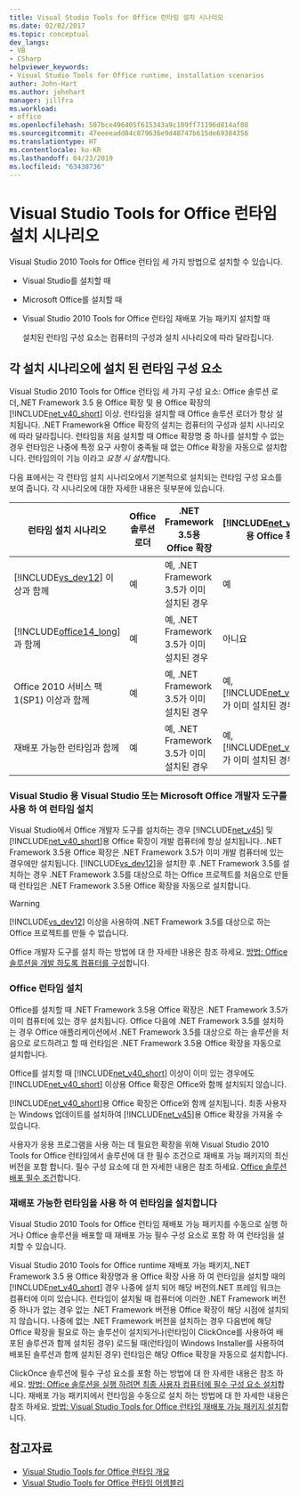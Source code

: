 ```yaml
---
title: Visual Studio Tools for Office 런타임 설치 시나리오
ms.date: 02/02/2017
ms.topic: conceptual
dev_langs:
- VB
- CSharp
helpviewer_keywords:
- Visual Studio Tools for Office runtime, installation scenarios
author: John-Hart
ms.author: johnhart
manager: jillfra
ms.workload:
- office
ms.openlocfilehash: 507bce496405f615343a9c109ff71196d814af08
ms.sourcegitcommit: 47eeeeadd84c879636e9d48747b615de69384356
ms.translationtype: HT
ms.contentlocale: ko-KR
ms.lasthandoff: 04/23/2019
ms.locfileid: "63438736"
---
```

# <a name="visual-studio-tools-for-office-runtime-installation-scenarios"></a>Visual Studio Tools for Office 런타임 설치 시나리오
  Visual Studio 2010 Tools for Office 런타임 세 가지 방법으로 설치할 수 있습니다.

- Visual Studio를 설치할 때

- Microsoft Office를 설치할 때

- Visual Studio 2010 Tools for Office 런타임 재배포 가능 패키지 설치할 때

  설치된 런타임 구성 요소는 컴퓨터의 구성과 설치 시나리오에 따라 달라집니다.

## <a name="runtime-components-that-are-installed-in-each-installation-scenario"></a>각 설치 시나리오에 설치 된 런타임 구성 요소
 Visual Studio 2010 Tools for Office 런타임 세 가지 구성 요소: Office 솔루션 로더,.NET Framework 3.5 용 Office 확장 및 용 Office 확장의 [!INCLUDE[net_v40_short](../sharepoint/includes/net-v40-short-md.md)] 이상. 런타임을 설치할 때 Office 솔루션 로더가 항상 설치됩니다. .NET Framework용 Office 확장의 설치는 컴퓨터의 구성과 설치 시나리오에 따라 달라집니다. 런타임을 처음 설치할 때 Office 확장명 중 하나를 설치할 수 없는 경우 런타임은 나중에 특정 요구 사항이 충족될 때 없는 Office 확장을 자동으로 설치합니다. 런타임의이 기능 이라고 *요청 시 설치*합니다.

 다음 표에서는 각 런타임 설치 시나리오에서 기본적으로 설치되는 런타임 구성 요소를 보여 줍니다. 각 시나리오에 대한 자세한 내용은 뒷부분에 있습니다.

|런타임 설치 시나리오|Office 솔루션 로더|.NET Framework 3.5용 Office 확장|[!INCLUDE[net_v40_short](../sharepoint/includes/net-v40-short-md.md)]용 Office 확장명|[!INCLUDE[net_v45](../vsto/includes/net-v45-md.md)]용 Office 확장명|
|-----------------------------------|----------------------------|--------------------------------------------------| - |---------------------------------------------------------------------------|
|[!INCLUDE[vs_dev12](../vsto/includes/vs-dev12-md.md)] 이상과 함께|예|예, .NET Framework 3.5가 이미 설치된 경우|예|예|
|[!INCLUDE[office14_long](../vsto/includes/office14-long-md.md)]과 함께|예|예, .NET Framework 3.5가 이미 설치된 경우|아니요|아니요|
|Office 2010 서비스 팩 1(SP1) 이상과 함께|예|예, .NET Framework 3.5가 이미 설치된 경우|예, [!INCLUDE[net_v40_short](../sharepoint/includes/net-v40-short-md.md)]가 이미 설치된 경우|아니요|
|재배포 가능한 런타임과 함께|예|예, .NET Framework 3.5가 이미 설치된 경우|예, [!INCLUDE[net_v40_short](../sharepoint/includes/net-v40-short-md.md)]가 이미 설치된 경우|예, [!INCLUDE[net_v45](../vsto/includes/net-v45-md.md)]가 이미 설치된 경우|

### <a name="install-the-runtime-with-visual-studio-or-the-microsoft-office-developer-tools-for-visual-studio"></a>Visual Studio 용 Visual Studio 또는 Microsoft Office 개발자 도구를 사용 하 여 런타임 설치
 Visual Studio에서 Office 개발자 도구를 설치하는 경우 [!INCLUDE[net_v45](../vsto/includes/net-v45-md.md)] 및 [!INCLUDE[net_v40_short](../sharepoint/includes/net-v40-short-md.md)]용 Office 확장이 개발 컴퓨터에 항상 설치됩니다. .NET Framework 3.5용 Office 확장은 .NET Framework 3.5가 이미 개발 컴퓨터에 있는 경우에만 설치됩니다. [!INCLUDE[vs_dev12](../vsto/includes/vs-dev12-md.md)]을 설치한 후 .NET Framework 3.5를 설치하는 경우 .NET Framework 3.5를 대상으로 하는 Office 프로젝트를 처음으로 만들 때 런타임은 .NET Framework 3.5용 Office 확장을 자동으로 설치합니다.

> [!WARNING]
> [!INCLUDE[vs_dev12](../vsto/includes/vs-dev12-md.md)] 이상을 사용하여 .NET Framework 3.5를 대상으로 하는 Office 프로젝트를 만들 수 없습니다.

 Office 개발자 도구를 설치 하는 방법에 대 한 자세한 내용은 참조 하세요. [방법: Office 솔루션을 개발 하도록 컴퓨터를 구성](../vsto/how-to-configure-a-computer-to-develop-office-solutions.md)합니다.

### <a name="install-the-runtime-with-office"></a>Office 런타임 설치
 Office를 설치할 때 .NET Framework 3.5용 Office 확장은 .NET Framework 3.5가 이미 컴퓨터에 있는 경우 설치됩니다. Office 다음에 .NET Framework 3.5를 설치하는 경우 Office 애플리케이션에서 .NET Framework 3.5를 대상으로 하는 솔루션을 처음으로 로드하려고 할 때 런타임은 .NET Framework 3.5용 Office 확장을 자동으로 설치합니다.

 Office를 설치할 때 [!INCLUDE[net_v40_short](../sharepoint/includes/net-v40-short-md.md)] 이상이 이미 있는 경우에도 [!INCLUDE[net_v40_short](../sharepoint/includes/net-v40-short-md.md)] 이상용 Office 확장은 Office와 함께 설치되지 않습니다.

 [!INCLUDE[net_v40_short](../sharepoint/includes/net-v40-short-md.md)]용 Office 확장은 Office와 함께 설치됩니다. 최종 사용자는 Windows 업데이트를 설치하여 [!INCLUDE[net_v45](../vsto/includes/net-v45-md.md)]용 Office 확장을 가져올 수 있습니다.

 사용자가 응용 프로그램을 사용 하는 데 필요한 확장을 위해 Visual Studio 2010 Tools for Office 런타임에서 솔루션에 대 한 필수 조건으로 재배포 가능 패키지의 최신 버전을 포함 합니다. 필수 구성 요소에 대 한 자세한 내용은 참조 하세요. [Office 솔루션 배포 필수 조건](https://msdn.microsoft.com/9f672809-43a3-40a1-9057-397ce3b5126e)합니다.

### <a name="install-the-runtime-by-using-the-runtime-redistributable"></a>재배포 가능한 런타임을 사용 하 여 런타임을 설치합니다
 Visual Studio 2010 Tools for Office 런타임 재배포 가능 패키지를 수동으로 실행 하거나 Office 솔루션을 배포할 때 재배포 가능 필수 구성 요소로 포함 하 여 런타임을 설치할 수 있습니다.

 Visual Studio 2010 Tools for Office runtime 재배포 가능 패키지,.NET Framework 3.5 용 Office 확장명과 용 Office 확장 사용 하 여 런타임을 설치할 때의 [!INCLUDE[net_v40_short](../sharepoint/includes/net-v40-short-md.md)] 경우 나중에 설치 되어 해당 버전의.NET 프레임 워크는 컴퓨터에 이미 있습니다. 런타임이 설치될 때 컴퓨터에 이러한 .NET Framework 버전 중 하나가 없는 경우 없는 .NET Framework 버전용 Office 확장이 해당 시점에 설치되지 않습니다. 나중에 없는 .NET Framework 버전을 설치하는 경우 다음번에 해당 Office 확장을 필요로 하는 솔루션이 설치되거나(런타임이 ClickOnce를 사용하여 배포된 솔루션과 함께 설치된 경우) 로드될 때(런타임이 Windows Installer를 사용하여 배포된 솔루션과 함께 설치된 경우) 런타임은 해당 Office 확장을 자동으로 설치합니다.

 ClickOnce 솔루션에 필수 구성 요소를 포함 하는 방법에 대 한 자세한 내용은 참조 하세요. [방법: Office 솔루션을 실행 하려면 최종 사용자 컴퓨터에 필수 구성 요소 설치](https://msdn.microsoft.com/74dd2c52-838f-4abf-b2b4-4d7b0c2a0a98)합니다. 재배포 가능 패키지에서 런타임을 수동으로 설치 하는 방법에 대 한 자세한 내용은 참조 하세요. [방법: Visual Studio Tools for Office 런타임 재배포 가능 패키지 설치](../vsto/how-to-install-the-visual-studio-tools-for-office-runtime-redistributable.md)합니다.

## <a name="see-also"></a>참고자료
- [Visual Studio Tools for Office 런타임 개요](../vsto/visual-studio-tools-for-office-runtime-overview.md)
- [Visual Studio Tools for Office 런타임 어셈블리](../vsto/assemblies-in-the-visual-studio-tools-for-office-runtime.md)
